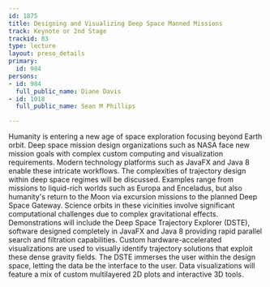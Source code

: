 ```yaml
---
id: 1875
title: Designing and Visualizing Deep Space Manned Missions
track: Keynote or 2nd Stage
trackid: 83
type: lecture
layout: preso_details
primary:
  id: 984
persons:
- id: 984
  full_public_name: Diane Davis
- id: 1018
  full_public_name: Sean M Phillips

---
```

Humanity is entering a new age of space exploration focusing beyond Earth orbit. Deep space mission design organizations such as NASA face new mission goals with complex custom computing and visualization requirements. Modern technology platforms such as JavaFX and Java 8 enable these intricate workflows.  The complexities of trajectory design within deep space regimes will be discussed.  Examples range from missions to liquid-rich worlds such as Europa and Enceladus, but also humanity's return to the Moon via excursion missions to the planned Deep Space Gateway. 
Science orbits in these vicinities involve significant computational challenges due to complex gravitational effects.  Demonstrations will include the Deep Space Trajectory Explorer (DSTE), software designed completely in JavaFX and Java 8 providing rapid parallel search and filtration capabilities. Custom hardware-accelerated visualizations are used to visually identify trajectory solutions that exploit these dense gravity fields. The DSTE immerses the user within the design space, letting the data be the interface to the user.  Data visualizations will feature a mix of custom multilayered 2D plots and interactive 3D tools.
